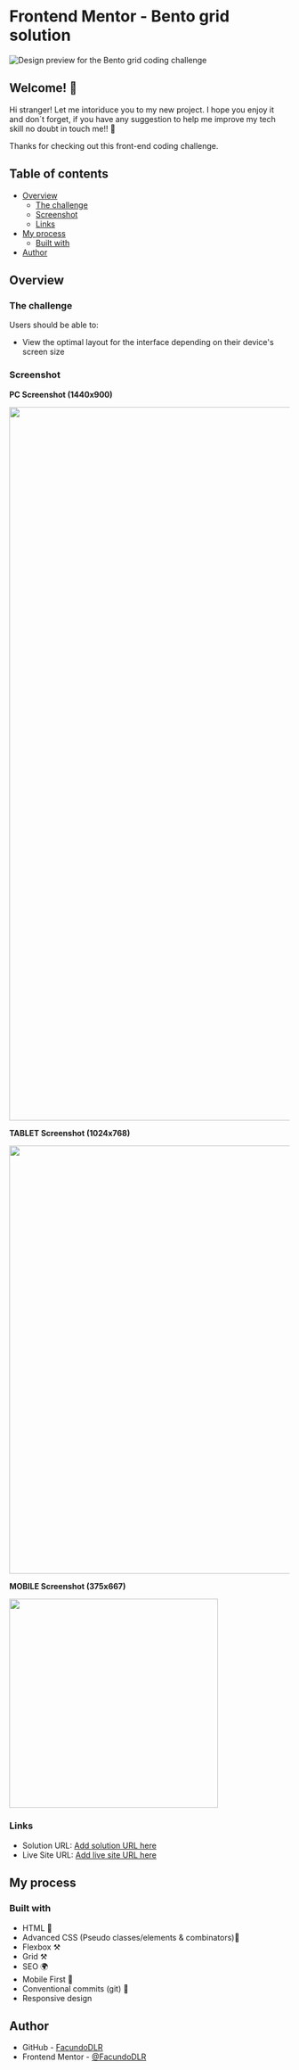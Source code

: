 # Frontend Mentor - Bento grid solution

![Design preview for the Bento grid coding challenge](https://bento-grid-eight-delta.vercel.app/preview.jpg)

## Welcome! 👋

Hi stranger! Let me intoriduce you to my new project. I hope you enjoy it and don´t forget, if you have any suggestion to help me improve  my tech skill no doubt in touch me!! 🚀

Thanks for checking out this front-end coding challenge.

## Table of contents

- [Overview](#overview)
  - [The challenge](#the-challenge)
  - [Screenshot](#screenshot)
  - [Links](#links)
- [My process](#my-process)
  - [Built with](#built-with)
- [Author](#author)


## Overview

### The challenge

Users should be able to:

- View the optimal layout for the interface depending on their device's screen size

### Screenshot

**PC Screenshot (1440x900)**

<img src="https://bento-grid-eight-delta.vercel.app/assets/images/screenshots/bento-MacBook.jpeg" width="1280px" height="auto">

**TABLET Screenshot (1024x768)**

<img src="https://bento-grid-eight-delta.vercel.app/assets/images/screenshots/bento-iPad.jpeg" width="768px" height="auto">

**MOBILE Screenshot (375x667)**

<img src="https://bento-grid-eight-delta.vercel.app/assets/images/screenshots/bento-iPhone.jpeg" width="375px" height="auto">

### Links

- Solution URL: [Add solution URL here](https://github.com/FacundoDLR/bento-grid.git)
- Live Site URL: [Add live site URL here](https://bento-grid-eight-delta.vercel.app/)

## My process

### Built with

- HTML 🧱
- Advanced CSS (Pseudo classes/elements & combinators)🎨
- Flexbox ⚒️
- Grid ⚒️
- SEO 🌍
- Mobile First 📱
- Conventional commits (git) 📜
- Responsive design

## Author

- GitHub - [FacundoDLR](https://github.com/FacundoDLR)
- Frontend Mentor - [@FacundoDLR](https://www.frontendmentor.io/profile/FacundoDLR)
